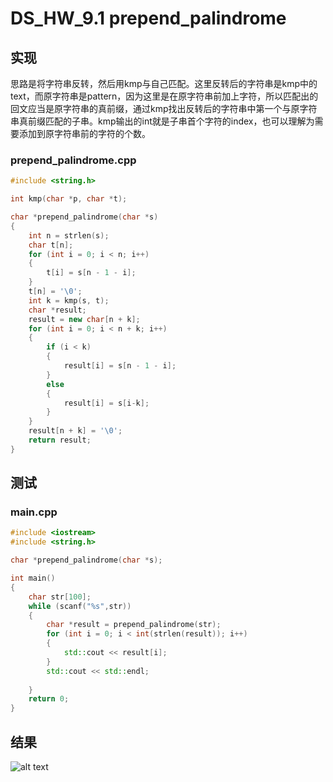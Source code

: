 # DS_HW_9.1 prepend_palindrome #
## 实现 ##
思路是将字符串反转，然后用kmp与自己匹配。这里反转后的字符串是kmp中的text，而原字符串是pattern，因为这里是在原字符串前加上字符，所以匹配出的回文应当是原字符串的真前缀，通过kmp找出反转后的字符串中第一个与原字符串真前缀匹配的子串。kmp输出的int就是子串首个字符的index，也可以理解为需要添加到原字符串前的字符的个数。
### prepend_palindrome.cpp
```cpp
#include <string.h>

int kmp(char *p, char *t);

char *prepend_palindrome(char *s)
{
    int n = strlen(s);
    char t[n];
    for (int i = 0; i < n; i++)
    {
        t[i] = s[n - 1 - i];
    }
    t[n] = '\0';
    int k = kmp(s, t);
    char *result;
    result = new char[n + k];
    for (int i = 0; i < n + k; i++)
    {
        if (i < k)
        {
            result[i] = s[n - 1 - i];
        }
        else
        {
            result[i] = s[i-k];
        }
    }
    result[n + k] = '\0';
    return result;
}
```
## 测试 ##
### main.cpp ###
```cpp
#include <iostream>
#include <string.h>

char *prepend_palindrome(char *s);

int main()
{
    char str[100];
    while (scanf("%s",str))
    {
        char *result = prepend_palindrome(str);
        for (int i = 0; i < int(strlen(result)); i++)
        {
            std::cout << result[i];
        }
        std::cout << std::endl;
 
    }
    return 0;
}
```
## 结果 ##
![alt text](image.png)